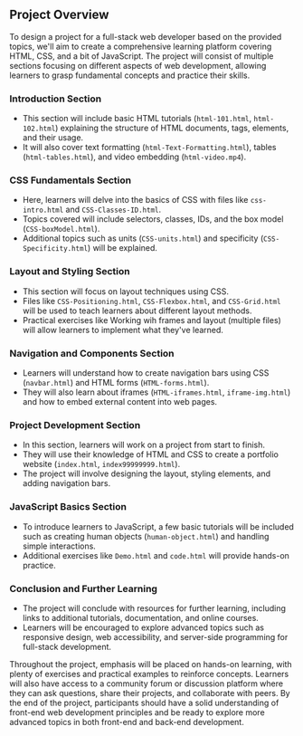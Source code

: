 ## Project Overview

To design a project for a full-stack web developer based on the provided topics, we'll aim to create a comprehensive learning platform covering HTML, CSS, and a bit of JavaScript. The project will consist of multiple sections focusing on different aspects of web development, allowing learners to grasp fundamental concepts and practice their skills.

### Introduction Section

- This section will include basic HTML tutorials (`html-101.html`, `html-102.html`) explaining the structure of HTML documents, tags, elements, and their usage.
- It will also cover text formatting (`html-Text-Formatting.html`), tables (`html-tables.html`), and video embedding (`html-video.mp4`).

### CSS Fundamentals Section

- Here, learners will delve into the basics of CSS with files like `css-intro.html` and `CSS-Classes-ID.html`.
- Topics covered will include selectors, classes, IDs, and the box model (`CSS-boxModel.html`).
- Additional topics such as units (`CSS-units.html`) and specificity (`CSS-Specificity.html`) will be explained.

### Layout and Styling Section

- This section will focus on layout techniques using CSS.
- Files like `CSS-Positioning.html`, `CSS-Flexbox.html`, and `CSS-Grid.html` will be used to teach learners about different layout methods.
- Practical exercises like Working wih frames and layout (multiple files) will allow learners to implement what they've learned.

### Navigation and Components Section

- Learners will understand how to create navigation bars using CSS (`navbar.html`) and HTML forms (`HTML-forms.html`).
- They will also learn about iframes (`HTML-iframes.html`, `iframe-img.html`) and how to embed external content into web pages.

### Project Development Section

- In this section, learners will work on a project from start to finish.
- They will use their knowledge of HTML and CSS to create a portfolio website (`index.html`, `index99999999.html`).
- The project will involve designing the layout, styling elements, and adding navigation bars.

### JavaScript Basics Section

- To introduce learners to JavaScript, a few basic tutorials will be included such as creating human objects (`human-object.html`) and handling simple interactions.
- Additional exercises like `Demo.html` and `code.html` will provide hands-on practice.

### Conclusion and Further Learning

- The project will conclude with resources for further learning, including links to additional tutorials, documentation, and online courses.
- Learners will be encouraged to explore advanced topics such as responsive design, web accessibility, and server-side programming for full-stack development.

Throughout the project, emphasis will be placed on hands-on learning, with plenty of exercises and practical examples to reinforce concepts. Learners will also have access to a community forum or discussion platform where they can ask questions, share their projects, and collaborate with peers. By the end of the project, participants should have a solid understanding of front-end web development principles and be ready to explore more advanced topics in both front-end and back-end development.
